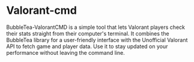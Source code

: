 # Valorant-cmd
BubbleTea-ValorantCMD is a simple tool that lets Valorant players check their stats straight from their computer's terminal. It combines the BubbleTea library for a user-friendly interface with the Unofficial Valorant API to fetch game and player data. Use it to stay updated on your performance without leaving the command line.
